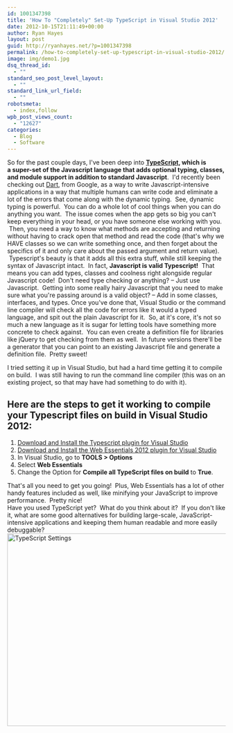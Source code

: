 ```yaml
---
id: 1001347398
title: 'How To "Completely" Set-Up TypeScript in Visual Studio 2012'
date: 2012-10-15T21:11:49+00:00
author: Ryan Hayes
layout: post
guid: http://ryanhayes.net/?p=1001347398
permalink: /how-to-completely-set-up-typescript-in-visual-studio-2012/
image: img/demo1.jpg
dsq_thread_id:
  - ""
standard_seo_post_level_layout:
  - ""
standard_link_url_field:
  - ""
robotsmeta:
  - index,follow
wpb_post_views_count:
  - "12627"
categories:
  - Blog
  - Software
---
```

So for the past couple days, I've been deep into **[TypeScript](http://www.typescriptlang.org/), which is a super-set of the Javascript language that adds optional typing, classes, and module support in addition to standard Javascript**.  I'd recently been checking out [Dart](http://dartlang.org), from Google, as a way to write Javascript-intensive applications in a way that multiple humans can write code and eliminate a lot of the errors that come along with the dynamic typing.  See, dynamic typing is powerful.  You can do a whole lot of cool things when you can do anything you want.  The issue comes when the app gets so big you can't keep everything in your head, or you have someone else working with you.  Then, you need a way to know what methods are accepting and returning without having to crack open that method and read the code (that's why we HAVE classes so we can write something once, and then forget about the specifics of it and only care about the passed argument and return value).  Typescript's beauty is that it adds all this extra stuff, while still keeping the syntax of Javascript intact.  In fact, **Javascript is valid Typescript!**  That means you can add types, classes and coolness right alongside regular Javascript code!  Don't need type checking or anything? &#8211; Just use Javascript.  Getting into some really hairy Javascript that you need to make sure what you're passing around is a valid object? &#8211; Add in some classes, interfaces, and types. Once you've done that, Visual Studio or the command line compiler will check all the code for errors like it would a typed language, and spit out the plain Javascript for it.  So, at it's core, it's not so much a new language as it is sugar for letting tools have something more concrete to check against.  You can even create a definition file for libraries like jQuery to get checking from them as well.  In future versions there'll be a generator that you can point to an existing Javascript file and generate a definition file.  Pretty sweet!

I tried setting it up in Visual Studio, but had a hard time getting it to compile on build.  I was still having to run the command line compiler (this was on an existing project, so that may have had something to do with it).

## Here are the steps to get it working to compile your Typescript files on build in Visual Studio 2012:

<!--more-->

  1. [Download and Install the Typescript plugin for Visual Studio](http://www.microsoft.com/en-us/download/details.aspx?id=34790)
  2. [Download and Install the Web Essentials 2012 plugin for Visual Studio](http://visualstudiogallery.msdn.microsoft.com/07d54d12-7133-4e15-becb-6f451ea3bea6)
  3. In Visual Studio, go to **TOOLS > Options**
  4. Select **Web Essentials**
  5. Change the Option for **Compile all TypeScript files on build** to **True**.

<div>
  That's all you need to get you going!  Plus, Web Essentials has a lot of other handy features included as well, like minifying your JavaScript to improve performance.  Pretty nice!
</div>

<div>
</div>

<div>
  Have you used TypeScript yet?  What do you think about it?  If you don't like it, what are some good alternatives for building large-scale, JavaScript-intensive applications and keeping them human readable and more easily debuggable?
</div>

<div>
</div>

<div>
  <a href="http://ryanhayes.wpengine.comimg/wp-content/uploads/2013/10/TypeScript-Settings_odh81v.png"><img class="alignnone size-full wp-image-1001347399" title="TypeScript Settings" alt="TypeScript Settings" src="http://ryanhayes.wpengine.comimg/wp-content/uploads/2013/10/TypeScript-Settings_odh81v.png" width="761" height="444" srcset="https://ryanhayes.netimg/wp-content/uploads/2013/10/TypeScript-Settings_odh81v.png 761w, https://ryanhayes.netimg/wp-content/uploads/2013/10/TypeScript-Settings_odh81v-300x175.png 300w" sizes="(max-width: 761px) 100vw, 761px" /></a>
</div>

<div>
</div>
